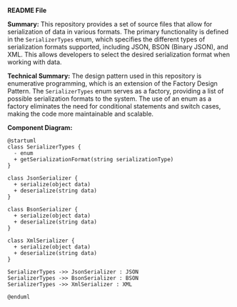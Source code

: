 **README File**

**Summary:**
This repository provides a set of source files that allow for serialization of data in various formats. The primary functionality is defined in the `SerializerTypes` enum, which specifies the different types of serialization formats supported, including JSON, BSON (Binary JSON), and XML. This allows developers to select the desired serialization format when working with data.

**Technical Summary:**
The design pattern used in this repository is enumerative programming, which is an extension of the Factory Design Pattern. The `SerializerTypes` enum serves as a factory, providing a list of possible serialization formats to the system. The use of an enum as a factory eliminates the need for conditional statements and switch cases, making the code more maintainable and scalable.

**Component Diagram:**
```plantuml
@startuml
class SerializerTypes {
  - enum
  + getSerializationFormat(string serializationType)
}

class JsonSerializer {
  + serialize(object data)
  + deserialize(string data)
}

class BsonSerializer {
  + serialize(object data)
  + deserialize(string data)
}

class XmlSerializer {
  + serialize(object data)
  + deserialize(string data)
}

SerializerTypes ->> JsonSerializer : JSON
SerializerTypes ->> BsonSerializer : BSON
SerializerTypes ->> XmlSerializer : XML

@enduml
```